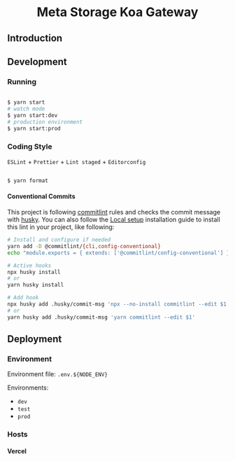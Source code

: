 <h1 align="center">Meta Storage Koa Gateway</h1>

## Introduction

## Development

### Running

```bash

$ yarn start
# watch mode
$ yarn start:dev
# production environment
$ yarn start:prod

```

### Coding Style

`ESLint` + `Prettier` + `Lint staged` + `Editorconfig`

```bash

$ yarn format

```

#### Conventional Commits

This project is following [commitlint](https://github.com/conventional-changelog/commitlint) rules and checks the commit message with [husky](https://typicode.github.io/husky/#/?id=features). You can also follow the [Local setup](https://commitlint.js.org/#/guides-local-setup) installation guide to install this lint in your project, like following:

```bash
# Install and configure if needed
yarn add -D @commitlint/{cli,config-conventional}
echo "module.exports = { extends: ['@commitlint/config-conventional'] };" > commitlint.config.js

# Active hooks
npx husky install
# or
yarn husky install

# Add hook
npx husky add .husky/commit-msg 'npx --no-install commitlint --edit $1'
# or
yarn husky add .husky/commit-msg 'yarn commitlint --edit $1'
```

## Deployment

### Environment

Environment file: `.env.${NODE_ENV}`

Environments:
- `dev`
- `test`
- `prod`

### Hosts

#### Vercel

